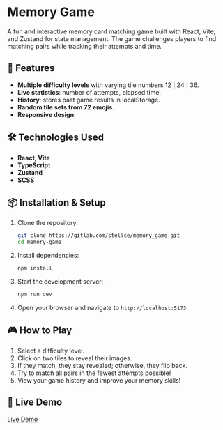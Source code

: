 # Memory Game

A fun and interactive memory card matching game built with React, Vite, and Zustand for state management. The game challenges players to find matching pairs while tracking their attempts and time.

## 🚀 Features
- **Multiple difficulty levels** with varying tile numbers 12 | 24 | 36.
- **Live statistics**: number of attempts, elapsed time.
- **History**: stores past game results in localStorage.
- **Random tile sets from 72 emojis**.
- **Responsive design**.

## 🛠️ Technologies Used
- **React, Vite**
- **TypeScript**
- **Zustand**
- **SCSS**

## 📦 Installation & Setup

1. Clone the repository:
   ```bash
   git clone https://gitlab.com/stellce/memory_game.git
   cd memory-game
   ```
2. Install dependencies:
   ```bash
   npm install
   ```
3. Start the development server:
   ```bash
   npm run dev
   ```
4. Open your browser and navigate to `http://localhost:5173`.

## 🎮 How to Play
1. Select a difficulty level.
2. Click on two tiles to reveal their images.
3. If they match, they stay revealed; otherwise, they flip back.
4. Try to match all pairs in the fewest attempts possible!
5. View your game history and improve your memory skills!

## 🔗 Live Demo
[Live Demo](https://memory-game-peach-xi.vercel.app)
